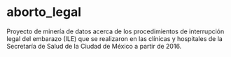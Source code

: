 # aborto_legal
Proyecto de minería de datos  acerca de los procedimientos de interrupción legal del embarazo (ILE) que se realizaron en las clínicas y hospitales de la Secretaría de Salud de la Ciudad de México a partir de 2016.
